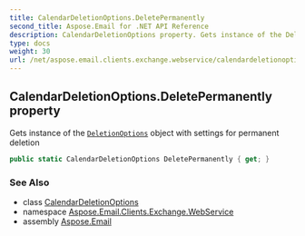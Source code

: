 ```yaml
---
title: CalendarDeletionOptions.DeletePermanently
second_title: Aspose.Email for .NET API Reference
description: CalendarDeletionOptions property. Gets instance of the DeletionOptions object with settings for permanent deletion
type: docs
weight: 30
url: /net/aspose.email.clients.exchange.webservice/calendardeletionoptions/deletepermanently/
---
```

## CalendarDeletionOptions.DeletePermanently property

Gets instance of the [`DeletionOptions`](../../deletionoptions/) object with settings for permanent deletion

```csharp
public static CalendarDeletionOptions DeletePermanently { get; }
```

### See Also

* class [CalendarDeletionOptions](../)
* namespace [Aspose.Email.Clients.Exchange.WebService](../../calendardeletionoptions/)
* assembly [Aspose.Email](../../../)


